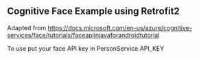 ## Cognitive Face Example using Retrofit2
Adapted from https://docs.microsoft.com/en-us/azure/cognitive-services/face/tutorials/faceapiinjavaforandroidtutorial

To use put your face API key in PersonService.API_KEY
